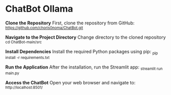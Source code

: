 # ChatBot Ollama

**Clone the Repository**
First, clone the repository from GitHub:
<sub> https://github.com/choris0noma/ChatBot.git</sub>

**Navigate to the Project Directory**
Change directory to the cloned repository
<sub>cd ChatBot-main/src</sub>

**Install Dependencies**
Install the required Python packages using pip:
<sub>pip install -r requirements.txt</sub>

**Run the Application**
After the installation, run the Streamlit app:
<sub>streamlit run main.py</sub>


**Access the ChatBot**
Open your web browser and navigate to:
<sub>http://localhost:8501/</sub>


 
